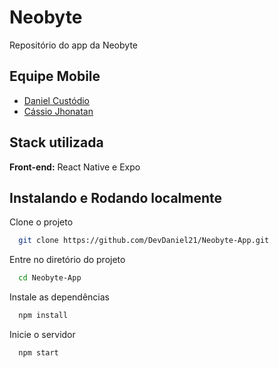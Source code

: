 # Neobyte

Repositório do app da Neobyte


## Equipe Mobile

- [Daniel Custódio](https://www.github.com/DevDaniel21)
- [Cássio Jhonatan](https://www.github.com/Jhonautas)


## Stack utilizada

**Front-end:** React Native e Expo

## Instalando e Rodando localmente

Clone o projeto

```bash
  git clone https://github.com/DevDaniel21/Neobyte-App.git
```

Entre no diretório do projeto

```bash
  cd Neobyte-App
```

Instale as dependências

```bash
  npm install
```

Inicie o servidor

```bash
  npm start
```

